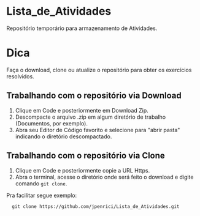 # Lista_de_Atividades

Repositório temporário para armazenamento de Atividades.<br>

# Dica

Faça o download, clone ou atualize o repositório para obter os exercícios resolvidos.<br>

## Trabalhando com o repositório via Download

1. Clique em Code e posteriormente em Download Zip.<br>
2. Descompacte o arquivo .zip em algum diretório de trabalho (Documentos, por exemplo).<br>
3. Abra seu Editor de Código favorito e selecione para "abrir pasta" indicando o diretório descompactado.<br>

## Trabalhando com o repositório via Clone

1. Clique em Code e posteriormente copie a URL Https.<br>
2. Abra o terminal, acesse o diretório onde será feito o download e digite comando `git clone`.<br>

Pra facilitar segue exemplo:

```
  git clone https://github.com/jpenrici/Lista_de_Atividades.git
```
